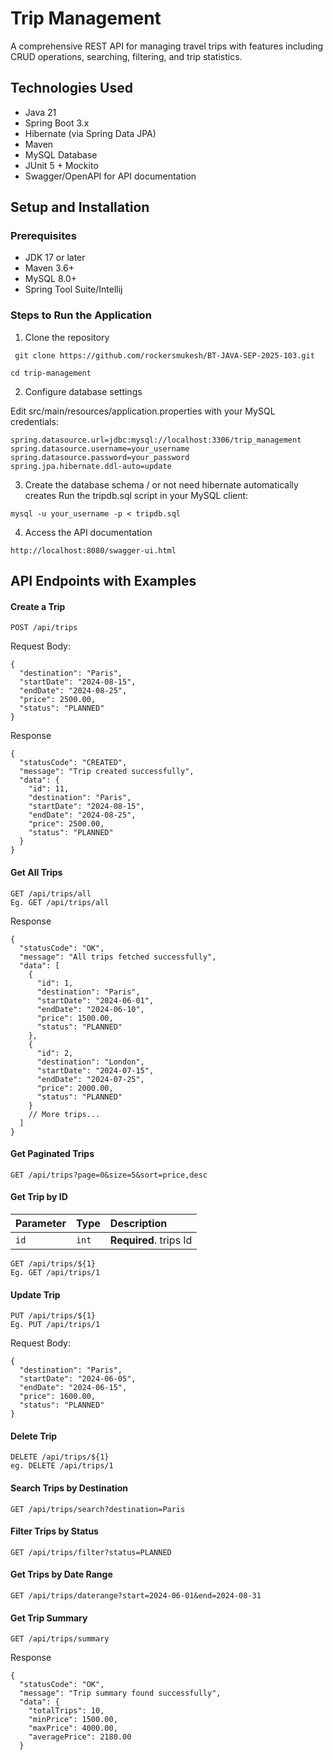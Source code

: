 
# Trip Management

A comprehensive REST API for managing travel trips with features including CRUD operations, searching, filtering, and trip statistics.


## Technologies Used

- Java 21
- Spring Boot 3.x
- Hibernate (via Spring Data JPA)
- Maven
- MySQL Database
- JUnit 5 + Mockito
- Swagger/OpenAPI for API documentation


## Setup and Installation

### Prerequisites

- JDK 17 or later
- Maven 3.6+
- MySQL 8.0+
- Spring Tool Suite/Intellij

### Steps to Run the Application
1. Clone the repository
```
 git clone https://github.com/rockersmukesh/BT-JAVA-SEP-2025-103.git
```
```
cd trip-management
```
2. Configure database settings

Edit
src/main/resources/application.properties with your MySQL credentials:
```
spring.datasource.url=jdbc:mysql://localhost:3306/trip_management
spring.datasource.username=your_username
spring.datasource.password=your_password
spring.jpa.hibernate.ddl-auto=update
```
3. Create the database schema / or not need hibernate automatically creates
   Run the tripdb.sql script in your MySQL client:
```
mysql -u your_username -p < tripdb.sql
```
4. Access the API documentation
```
http://localhost:8080/swagger-ui.html
```
## API Endpoints with Examples

#### Create a Trip

```http
POST /api/trips
```

Request Body:
```
{
  "destination": "Paris",
  "startDate": "2024-08-15",
  "endDate": "2024-08-25",
  "price": 2500.00,
  "status": "PLANNED"
}
```

Response
```
{
  "statusCode": "CREATED",
  "message": "Trip created successfully",
  "data": {
    "id": 11,
    "destination": "Paris",
    "startDate": "2024-08-15",
    "endDate": "2024-08-25",
    "price": 2500.00,
    "status": "PLANNED"
  }
}
```

#### Get All Trips
```http
GET /api/trips/all
Eg. GET /api/trips/all
```
Response
```
{
  "statusCode": "OK",
  "message": "All trips fetched successfully",
  "data": [
    {
      "id": 1,
      "destination": "Paris",
      "startDate": "2024-06-01",
      "endDate": "2024-06-10",
      "price": 1500.00,
      "status": "PLANNED"
    },
    {
      "id": 2,
      "destination": "London",
      "startDate": "2024-07-15",
      "endDate": "2024-07-25",
      "price": 2000.00,
      "status": "PLANNED"
    }
    // More trips...
  ]
}
```

#### Get Paginated Trips
```
GET /api/trips?page=0&size=5&sort=price,desc
```

#### Get Trip by ID

| Parameter | Type     | Description                |
| :-------- | :------- | :------------------------- |
| `id` | `int` | **Required**. trips Id |

```http
GET /api/trips/${1}
Eg. GET /api/trips/1
```

#### Update Trip
```http
PUT /api/trips/${1}
Eg. PUT /api/trips/1
```
Request Body:
```
{
  "destination": "Paris",
  "startDate": "2024-06-05",
  "endDate": "2024-06-15",
  "price": 1600.00,
  "status": "PLANNED"
}
```

#### Delete Trip
```http
DELETE /api/trips/${1}
eg. DELETE /api/trips/1
```

#### Search Trips by Destination
```
GET /api/trips/search?destination=Paris
```

#### Filter Trips by Status
```
GET /api/trips/filter?status=PLANNED
```

#### Get Trips by Date Range
```
GET /api/trips/daterange?start=2024-06-01&end=2024-08-31
```

#### Get Trip Summary
```http
GET /api/trips/summary
```
Response
```
{
  "statusCode": "OK",
  "message": "Trip summary found successfully",
  "data": {
    "totalTrips": 10,
    "minPrice": 1500.00,
    "maxPrice": 4000.00,
    "averagePrice": 2180.00
  } 
```
